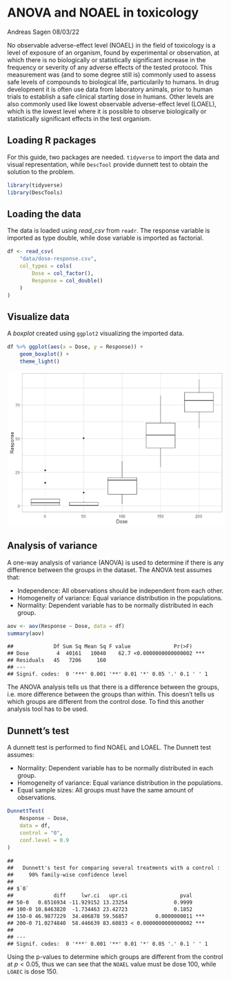ANOVA and NOAEL in toxicology
================
Andreas Sagen
08/03/22

No observable adverse-effect level (NOAEL) in the field of toxicology is
a level of exposure of an organism, found by experimental or
observation, at which there is no biologically or statistically
significant increase in the frequency or severity of any adverse effects
of the tested protocol. This measurement was (and to some degree still
is) commonly used to assess safe levels of compounds to biological life,
particularily to humans. In drug development it is often use data from
laboratory animals, prior to human trials to establish a safe clinical
starting dose in humans. Other levels are also commonly used like lowest
observable adverse-effect level (LOAEL), which is the lowest level where
it is possible to observe biologically or statistically significant
effects in the test organism.

## Loading R packages

For this guide, two packages are needed. `tidyverse` to import the data
and visual representation, while `DescTool` provide dunnett test to
obtain the solution to the problem.

``` r
library(tidyverse)
library(DescTools)
```

## Loading the data

The data is loaded using *read_csv* from `readr`. The response variable
is imported as type double, while dose variable is imported as
factorial.

``` r
df <- read_csv(
    "data/dose-response.csv",
    col_types = cols(
        Dose = col_factor(),
        Response = col_double()
    )
)
```

## Visualize data

A *boxplot* created using `ggplot2` visualizing the imported data.

``` r
df %>% ggplot(aes(x = Dose, y = Response)) +
    geom_boxplot() +
    theme_light()
```

![](img/boxplot.png)<!-- -->

## Analysis of variance

A one-way analysis of variance (ANOVA) is used to determine if there is
any difference between the groups in the dataset. The ANOVA test assumes
that:

-   Independence: All observations should be independent from each
    other.
-   Homogeneity of variance: Equal variance distribution in the
    populations.
-   Normality: Dependent variable has to be normally distributed in each
    group.

``` r
aov <- aov(Response ~ Dose, data = df)
summary(aov)
```

    ##             Df Sum Sq Mean Sq F value              Pr(>F)    
    ## Dose         4  40161   10040    62.7 <0.0000000000000002 ***
    ## Residuals   45   7206     160                                
    ## ---
    ## Signif. codes:  0 '***' 0.001 '**' 0.01 '*' 0.05 '.' 0.1 ' ' 1

The ANOVA analysis tells us that there is a difference between the
groups, i.e. more difference between the groups than within. This
doesn’t tells us which groups are different from the control dose. To
find this another analysis tool has to be used.

## Dunnett’s test

A dunnett test is performed to find NOAEL and LOAEL. The Dunnett test assumes:

-   Normality: Dependent variable has to be normally distributed in each
    group.
-   Homogeneity of variance: Equal variance distribution in the
    populations.
-   Equal sample sizes: All groups must have the same amount of observations.

``` r
DunnettTest(
    Response ~ Dose,
    data = df,
    control = "0",
    conf.level = 0.9
)
```

    ## 
    ##   Dunnett's test for comparing several treatments with a control :  
    ##     90% family-wise confidence level
    ## 
    ## $`0`
    ##             diff     lwr.ci   upr.ci                 pval    
    ## 50-0   0.6516934 -11.929152 13.23254               0.9999    
    ## 100-0 10.8463820  -1.734463 23.42723               0.1852    
    ## 150-0 46.9877229  34.406878 59.56857         0.0000000011 ***
    ## 200-0 71.0274840  58.446639 83.60833 < 0.0000000000000002 ***
    ## 
    ## ---
    ## Signif. codes:  0 '***' 0.001 '**' 0.01 '*' 0.05 '.' 0.1 ' ' 1

Using the p-values to determine which groups are different from the
control at *p* \< 0.05, thus we can see that the `NOAEL` value must be
dose 100, while `LOAEC` is dose 150.
